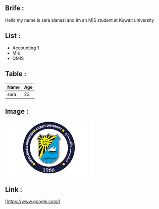 ## Brife : 
Hello my name is sara alanezi and Im an MIS student at Kuwait university 

## List : 
* Accounting 1 
* MIs 
* QMIS 

## Table : 
| Name | Age | 
|------|-----|
| sara | 23  |

## Image : 
 ![Screenshot of a comment on a GitHub issue showing an image, added in the Markdown, of an Kuwaiti flag.](image-1.png)

 ## Link : 
 [https://www.google.com/]
 